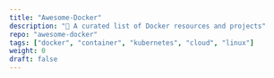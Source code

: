 ```yaml
---
title: "Awesome-Docker"
description: "🐳 A curated list of Docker resources and projects"
repo: "awesome-docker"
tags: ["docker", "container", "kubernetes", "cloud", "linux"]
weight: 0
draft: false
---
```

